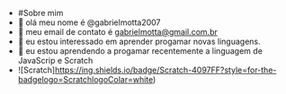 - #Sobre mim
- 👋 olá meu nome é @gabrielmotta2007
- 👀 meu email de contato é gabrielmotta@gmail.com.br
- 🌱 eu estou interessado em aprender progamar novas linguagens.
- 💞️ eu estou aprendendo a progamar recentemente a linguagem de JavaScrip e Scratch
- ![Scratch]https://ing.shields.io/badge/Scratch-4097FF?style=for-the-badgelogo=ScratchlogoColar=white)

<!---
gabrielmotta2007/gabrielmotta2007 is a ✨ special ✨ repository because its `README.md` (this file) appears on your GitHub profile.
You can click the Preview link to take a look at your changes.
--->
